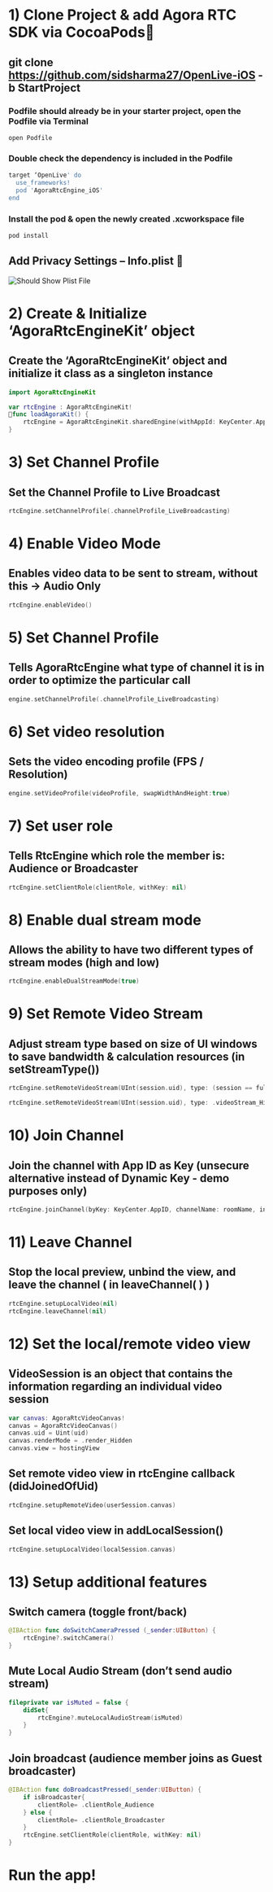 ﻿#  1) Clone Project & add Agora RTC SDK via CocoaPods

## git clone https://github.com/sidsharma27/OpenLive-iOS -b StartProject

### Podfile should already be in your starter project, open the Podfile via Terminal
```
open Podfile
```

### Double check the dependency is included in the Podfile
```bash
target ‘OpenLive' do
  use_frameworks!
  pod 'AgoraRtcEngine_iOS'
end
```

### Install the pod & open the newly created .xcworkspace file
```bash
pod install
```

## Add Privacy Settings – Info.plist 


![Should Show Plist File](/OpenLive/infoPlist.png)


# 2) Create & Initialize ‘AgoraRtcEngineKit’ object

## Create the ‘AgoraRtcEngineKit’ object and initialize it class as a singleton instance

```swift
import AgoraRtcEngineKit

var rtcEngine : AgoraRtcEngineKit!
func loadAgoraKit() {
    rtcEngine = AgoraRtcEngineKit.sharedEngine(withAppId: KeyCenter.AppID, delegate: self)
}
```

# 3) Set Channel Profile

## Set the Channel Profile to Live Broadcast

```swift
rtcEngine.setChannelProfile(.channelProfile_LiveBroadcasting)
```

# 4) Enable Video Mode

## Enables video data to be sent to stream, without this -> Audio Only

```swift
rtcEngine.enableVideo()
```

# 5) Set Channel Profile

## Tells AgoraRtcEngine what type of channel it is in order to optimize the particular call

```swift
engine.setChannelProfile(.channelProfile_LiveBroadcasting)
```

# 6) Set video resolution

## Sets the video encoding profile (FPS / Resolution)

```swift
engine.setVideoProfile(videoProfile, swapWidthAndHeight:true)
```

# 7) Set user role

## Tells RtcEngine which role the member is: Audience or Broadcaster

```swift
rtcEngine.setClientRole(clientRole, withKey: nil)
```

# 8) Enable dual stream mode

## Allows the ability to have two different types of stream modes (high and low)

```swift
rtcEngine.enableDualStreamMode(true)
```

# 9) Set Remote Video Stream

## Adjust stream type based on size of UI windows to save bandwidth & calculation resources (in setStreamType())

```swift
rtcEngine.setRemoteVideoStream(UInt(session.uid), type: (session == fullScreenSession ?  .videoStream_High : .videoStream_Low))

rtcEngine.setRemoteVideoStream(UInt(session.uid), type: .videoStream_High)
```

# 10) Join Channel

## Join the channel with App ID as Key (unsecure alternative instead of Dynamic Key - demo purposes only)

```swift
rtcEngine.joinChannel(byKey: KeyCenter.AppID, channelName: roomName, info: nil, uid: 0, joinSucess: nil)
```

# 11) Leave Channel

## Stop the local preview, unbind the view, and leave the channel ( in leaveChannel( ) )

```swift
rtcEngine.setupLocalVideo(nil)
rtcEngine.leaveChannel(nil)
```

# 12) Set the local/remote video view

## VideoSession is an object that contains the information regarding an individual video session

```swift
var canvas: AgoraRtcVideoCanvas!
canvas = AgoraRtcVideoCanvas()
canvas.uid = Uint(uid)
canvas.renderMode = .render_Hidden
canvas.view = hostingView
```

## Set remote video view in rtcEngine callback (didJoinedOfUid)

```swift
rtcEngine.setupRemoteVideo(userSession.canvas)
```

## Set local video view in addLocalSession()

```swift
rtcEngine.setupLocalVideo(localSession.canvas)
```

# 13) Setup additional features

## Switch camera (toggle front/back)

```swift
@IBAction func doSwitchCameraPressed (_sender:UIButton) {
    rtcEngine?.switchCamera()
}
```

## Mute Local Audio Stream (don’t send audio stream)

```swift
fileprivate var isMuted = false {
    didSet{
        rtcEngine?.muteLocalAudioStream(isMuted)
    }
}
```

## Join broadcast (audience member joins as Guest broadcaster)

```swift
@IBAction func doBroadcastPressed(_sender:UIButton) {
    if isBroadcaster{
        clientRole= .clientRole_Audience
    } else {
        clientRole= .clientRole_Broadcaster
    }
    rtcEngine.setClientRole(clientRole, withKey: nil)
}
```

# Run the app! 

